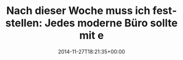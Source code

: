 ---
retweeted: false
source: <a href="http://twitter.com" rel="nofollow">Twitter Web Client</a>
entities:
  hashtags: []
  symbols: []
  user_mentions:
  - name: "@rwaffen"
    screen_name: rwaffen
    indices:
    - '76'
    - '84'
    id_str: '2389970796'
    id: '2389970796'
  urls: []
display_text_range:
- '0'
- '103'
favorite_count: '2'
id_str: '538034919206060033'
truncated: false
retweet_count: '1'
id: '538034919206060033'
created_at: Thu Nov 27 18:21:35 +0000 2014
favorited: false
full_text: 'Nach dieser Woche muss ich feststellen: Jedes moderne Büro sollte mit
  einem [@rwaffen](https://twitter.com/rwaffen) ausgestattet sein.'
lang: de
tags:
- pesos/twitter
date: '2014-11-27T18:21:35+00:00'
src: https://twitter.com/bascht/status/538034919206060033
original_url: https://twitter.com/bascht/status/538034919206060033
type: twitter_tweet
text: 'Nach dieser Woche muss ich feststellen: Jedes moderne Büro sollte mit einem
  [@rwaffen](https://twitter.com/rwaffen) ausgestattet sein.'
title: 'Nach dieser Woche muss ich feststellen: Jedes moderne Büro sollte mit e'

---